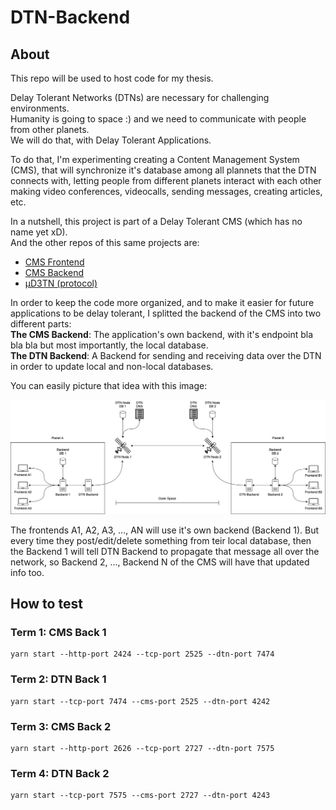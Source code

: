 # DTN-Backend

## About

This repo will be used to host code for my thesis.

Delay Tolerant Networks (DTNs) are necessary for challenging environments. <br />
Humanity is going to space :) and we need to communicate with people from other planets. <br />
We will do that, with Delay Tolerant Applications.

To do that, I'm experimenting creating a Content Management System (CMS), that will synchronize it's database among all plannets that the DTN connects with, letting people from different planets interact with each other making video conferences, videocalls, sending messages, creating articles, etc.

In a nutshell, this project is part of a Delay Tolerant CMS (which has no name yet xD). <br/>
And the other repos of this same projects are:

- [CMS Frontend](https://github.com/octaviotastico/CMS-Frontend)
- [CMS Backend](https://github.com/octaviotastico/CMS-Backend)
- [µD3TN (protocol)](https://gitlab.com/d3tn/ud3tn)

In order to keep the code more organized, and to make it easier for future applications to be delay tolerant, I splitted the backend of the CMS into two different parts: <br />
**The CMS Backend**: The application's own backend, with it's endpoint bla bla bla but most importantly, the local database. <br />
**The DTN Backend**: A Backend for sending and receiving data over the DTN in order to update local and non-local databases. <br />

You can easily picture that idea with this image:

![Image](./assets/DTN_Diagram.png)

The frontends A1, A2, A3, ..., AN will use it's own backend (Backend 1). But every time they post/edit/delete something from teir local database, then the Backend 1 will tell DTN Backend to propagate that message all over the network, so Backend 2, ..., Backend N of the CMS will have that updated info too.

## How to test

### Term 1: CMS Back 1
```
yarn start --http-port 2424 --tcp-port 2525 --dtn-port 7474
```

### Term 2: DTN Back 1
```
yarn start --tcp-port 7474 --cms-port 2525 --dtn-port 4242
```

### Term 3: CMS Back 2
```
yarn start --http-port 2626 --tcp-port 2727 --dtn-port 7575
```

### Term 4: DTN Back 2
```
yarn start --tcp-port 7575 --cms-port 2727 --dtn-port 4243
```
